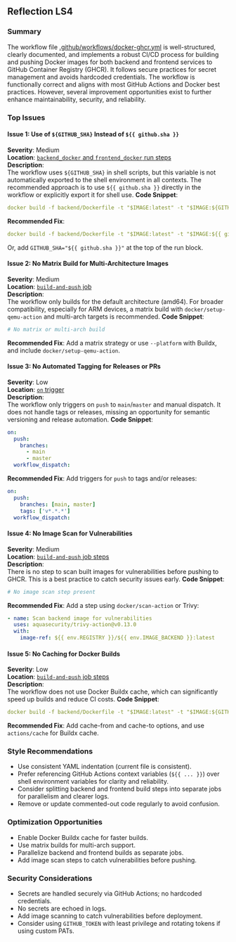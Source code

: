 ## Reflection LS4

### Summary

The workflow file [.github/workflows/docker-ghcr.yml](.github/workflows/docker-ghcr.yml) is well-structured, clearly documented, and implements a robust CI/CD process for building and pushing Docker images for both backend and frontend services to GitHub Container Registry (GHCR). It follows secure practices for secret management and avoids hardcoded credentials. The workflow is functionally correct and aligns with most GitHub Actions and Docker best practices. However, several improvement opportunities exist to further enhance maintainability, security, and reliability.

### Top Issues

#### Issue 1: Use of `${GITHUB_SHA}` Instead of `${{ github.sha }}`
**Severity**: Medium  
**Location**: [`backend_docker` and `frontend_docker` run steps](.github/workflows/docker-ghcr.yml:53,65)  
**Description**:  
The workflow uses `${GITHUB_SHA}` in shell scripts, but this variable is not automatically exported to the shell environment in all contexts. The recommended approach is to use `${{ github.sha }}` directly in the workflow or explicitly export it for shell use.
**Code Snippet**:
```yaml
docker build -f backend/Dockerfile -t "$IMAGE:latest" -t "$IMAGE:${GITHUB_SHA}" ./backend
```
**Recommended Fix**:
```yaml
docker build -f backend/Dockerfile -t "$IMAGE:latest" -t "$IMAGE:${{ github.sha }}" ./backend
```
Or, add `GITHUB_SHA="${{ github.sha }}"` at the top of the run block.

#### Issue 2: No Matrix Build for Multi-Architecture Images
**Severity**: Medium  
**Location**: [`build-and-push` job](.github/workflows/docker-ghcr.yml:26)  
**Description**:  
The workflow only builds for the default architecture (amd64). For broader compatibility, especially for ARM devices, a matrix build with `docker/setup-qemu-action` and multi-arch targets is recommended.
**Code Snippet**:
```yaml
# No matrix or multi-arch build
```
**Recommended Fix**:
Add a matrix strategy or use `--platform` with Buildx, and include `docker/setup-qemu-action`.

#### Issue 3: No Automated Tagging for Releases or PRs
**Severity**: Low  
**Location**: [`on` trigger](.github/workflows/docker-ghcr.yml:13)  
**Description**:  
The workflow only triggers on `push` to `main`/`master` and manual dispatch. It does not handle tags or releases, missing an opportunity for semantic versioning and release automation.
**Code Snippet**:
```yaml
on:
  push:
    branches:
      - main
      - master
  workflow_dispatch:
```
**Recommended Fix**:
Add triggers for `push` to tags and/or releases:
```yaml
on:
  push:
    branches: [main, master]
    tags: ['v*.*.*']
  workflow_dispatch:
```

#### Issue 4: No Image Scan for Vulnerabilities
**Severity**: Medium  
**Location**: [`build-and-push` job steps](.github/workflows/docker-ghcr.yml:32-68)  
**Description**:  
There is no step to scan built images for vulnerabilities before pushing to GHCR. This is a best practice to catch security issues early.
**Code Snippet**:
```yaml
# No image scan step present
```
**Recommended Fix**:
Add a step using `docker/scan-action` or Trivy:
```yaml
- name: Scan backend image for vulnerabilities
  uses: aquasecurity/trivy-action@v0.13.0
  with:
    image-ref: ${{ env.REGISTRY }}/${{ env.IMAGE_BACKEND }}:latest
```

#### Issue 5: No Caching for Docker Builds
**Severity**: Low  
**Location**: [`build-and-push` job steps](.github/workflows/docker-ghcr.yml:32-68)  
**Description**:  
The workflow does not use Docker Buildx cache, which can significantly speed up builds and reduce CI costs.
**Code Snippet**:
```yaml
docker build -f backend/Dockerfile -t "$IMAGE:latest" -t "$IMAGE:${GITHUB_SHA}" ./backend
```
**Recommended Fix**:
Add cache-from and cache-to options, and use `actions/cache` for Buildx cache.

### Style Recommendations

- Use consistent YAML indentation (current file is consistent).
- Prefer referencing GitHub Actions context variables (`${{ ... }}`) over shell environment variables for clarity and reliability.
- Consider splitting backend and frontend build steps into separate jobs for parallelism and clearer logs.
- Remove or update commented-out code regularly to avoid confusion.

### Optimization Opportunities

- Enable Docker Buildx cache for faster builds.
- Use matrix builds for multi-arch support.
- Parallelize backend and frontend builds as separate jobs.
- Add image scan steps to catch vulnerabilities before pushing.

### Security Considerations

- Secrets are handled securely via GitHub Actions; no hardcoded credentials.
- No secrets are echoed in logs.
- Add image scanning to catch vulnerabilities before deployment.
- Consider using `GITHUB_TOKEN` with least privilege and rotating tokens if using custom PATs.